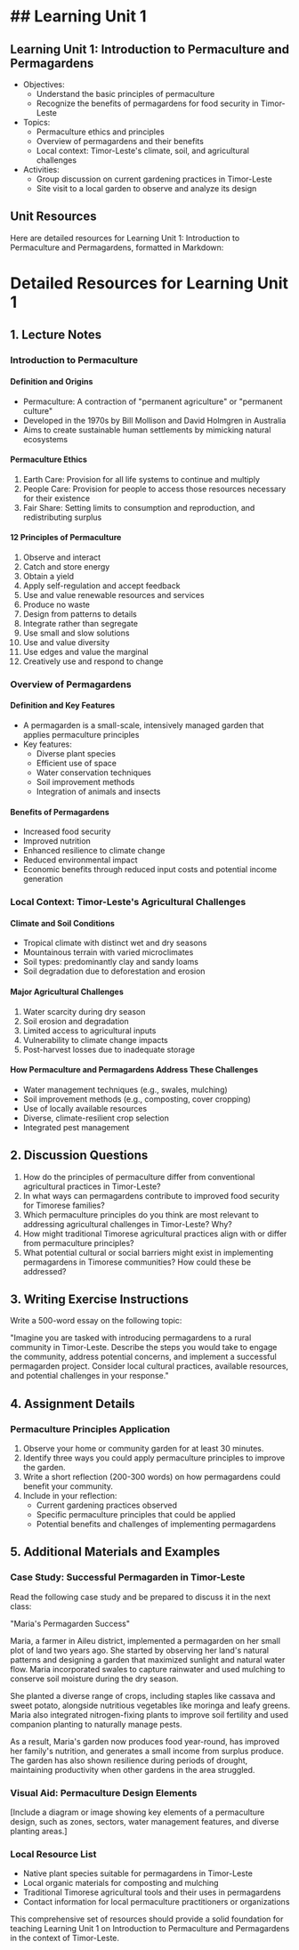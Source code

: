 # ## Learning Unit 1

## Learning Unit 1: Introduction to Permaculture and Permagardens
- Objectives:
  * Understand the basic principles of permaculture
  * Recognize the benefits of permagardens for food security in Timor-Leste
- Topics:
  * Permaculture ethics and principles
  * Overview of permagardens and their benefits
  * Local context: Timor-Leste's climate, soil, and agricultural challenges
- Activities:
  * Group discussion on current gardening practices in Timor-Leste
  * Site visit to a local garden to observe and analyze its design

## Unit Resources

Here are detailed resources for Learning Unit 1: Introduction to Permaculture and Permagardens, formatted in Markdown:

# Detailed Resources for Learning Unit 1

## 1. Lecture Notes

### Introduction to Permaculture

#### Definition and Origins
- Permaculture: A contraction of "permanent agriculture" or "permanent culture"
- Developed in the 1970s by Bill Mollison and David Holmgren in Australia
- Aims to create sustainable human settlements by mimicking natural ecosystems

#### Permaculture Ethics
1. Earth Care: Provision for all life systems to continue and multiply
2. People Care: Provision for people to access those resources necessary for their existence
3. Fair Share: Setting limits to consumption and reproduction, and redistributing surplus

#### 12 Principles of Permaculture
1. Observe and interact
2. Catch and store energy
3. Obtain a yield
4. Apply self-regulation and accept feedback
5. Use and value renewable resources and services
6. Produce no waste
7. Design from patterns to details
8. Integrate rather than segregate
9. Use small and slow solutions
10. Use and value diversity
11. Use edges and value the marginal
12. Creatively use and respond to change

### Overview of Permagardens

#### Definition and Key Features
- A permagarden is a small-scale, intensively managed garden that applies permaculture principles
- Key features:
  * Diverse plant species
  * Efficient use of space
  * Water conservation techniques
  * Soil improvement methods
  * Integration of animals and insects

#### Benefits of Permagardens
- Increased food security
- Improved nutrition
- Enhanced resilience to climate change
- Reduced environmental impact
- Economic benefits through reduced input costs and potential income generation

### Local Context: Timor-Leste's Agricultural Challenges

#### Climate and Soil Conditions
- Tropical climate with distinct wet and dry seasons
- Mountainous terrain with varied microclimates
- Soil types: predominantly clay and sandy loams
- Soil degradation due to deforestation and erosion

#### Major Agricultural Challenges
1. Water scarcity during dry season
2. Soil erosion and degradation
3. Limited access to agricultural inputs
4. Vulnerability to climate change impacts
5. Post-harvest losses due to inadequate storage

#### How Permaculture and Permagardens Address These Challenges
- Water management techniques (e.g., swales, mulching)
- Soil improvement methods (e.g., composting, cover cropping)
- Use of locally available resources
- Diverse, climate-resilient crop selection
- Integrated pest management

## 2. Discussion Questions

1. How do the principles of permaculture differ from conventional agricultural practices in Timor-Leste?
2. In what ways can permagardens contribute to improved food security for Timorese families?
3. Which permaculture principles do you think are most relevant to addressing agricultural challenges in Timor-Leste? Why?
4. How might traditional Timorese agricultural practices align with or differ from permaculture principles?
5. What potential cultural or social barriers might exist in implementing permagardens in Timorese communities? How could these be addressed?

## 3. Writing Exercise Instructions

Write a 500-word essay on the following topic:

"Imagine you are tasked with introducing permagardens to a rural community in Timor-Leste. Describe the steps you would take to engage the community, address potential concerns, and implement a successful permagarden project. Consider local cultural practices, available resources, and potential challenges in your response."

## 4. Assignment Details

### Permaculture Principles Application

1. Observe your home or community garden for at least 30 minutes.
2. Identify three ways you could apply permaculture principles to improve the garden.
3. Write a short reflection (200-300 words) on how permagardens could benefit your community.
4. Include in your reflection:
   - Current gardening practices observed
   - Specific permaculture principles that could be applied
   - Potential benefits and challenges of implementing permagardens

## 5. Additional Materials and Examples

### Case Study: Successful Permagarden in Timor-Leste

Read the following case study and be prepared to discuss it in the next class:

"Maria's Permagarden Success"

Maria, a farmer in Aileu district, implemented a permagarden on her small plot of land two years ago. She started by observing her land's natural patterns and designing a garden that maximized sunlight and natural water flow. Maria incorporated swales to capture rainwater and used mulching to conserve soil moisture during the dry season.

She planted a diverse range of crops, including staples like cassava and sweet potato, alongside nutritious vegetables like moringa and leafy greens. Maria also integrated nitrogen-fixing plants to improve soil fertility and used companion planting to naturally manage pests.

As a result, Maria's garden now produces food year-round, has improved her family's nutrition, and generates a small income from surplus produce. The garden has also shown resilience during periods of drought, maintaining productivity when other gardens in the area struggled.

### Visual Aid: Permaculture Design Elements

[Include a diagram or image showing key elements of a permaculture design, such as zones, sectors, water management features, and diverse planting areas.]

### Local Resource List

- Native plant species suitable for permagardens in Timor-Leste
- Local organic materials for composting and mulching
- Traditional Timorese agricultural tools and their uses in permagardens
- Contact information for local permaculture practitioners or organizations

This comprehensive set of resources should provide a solid foundation for teaching Learning Unit 1 on Introduction to Permaculture and Permagardens in the context of Timor-Leste.
